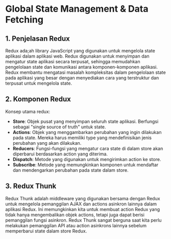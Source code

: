 # Global State Management & Data Fetching

## 1. Penjelasan Redux
Redux ada;ah library JavaScript yang digunakan untuk mengelola state aplikasi dalam aplikasi web. Redux digunakan untuk menyimpan dan mengatur state aplikasi secara terpusat, sehingga memudahkan pengelolaan state dan komunikasi antara komponen-komponen aplikasi. Redux membantu mengatasi masalah kompleksitas dalam pengelolaan state pada aplikasi yang besar dengan menyediakan cara yang terstruktur dan terpusat untuk mengelola state.

## 2. Komponen Redux
Konsep utama redux:
* **Store**: Objek pusat yang menyimpan seluruh state aplikasi. Berfungsi sebagai "single source of truth" untuk state.
* **Actions**: Objek yang menggambarkan perubahan yang ingin dilakukan pada state. Mereka harus memiliki type yang mendefinisikan jenis perubahan yang akan dilakukan.
* **Reducers**: Fungsi-fungsi yang mengatur cara state di dalam store akan diperbarui berdasarkan action yang diterima.
* **Dispatch**: Metode yang digunakan untuk mengirimkan action ke store.
* **Subscribe**: Metode yang memungkinkan komponen untuk mendaftar dan mendengarkan perubahan pada state dalam store.

## 3. Redux Thunk
Redux Thunk adalah middleware yang digunakan bersama dengan Redux untuk mengelola pemanggilan AJAX dan actions asinkron lainnya dalam aplikasi Redux. Ini memungkinkan kita untuk membuat action Redux yang tidak hanya mengembalikan objek actions, tetapi juga dapat berisi pemanggilan fungsi asinkron. Redux Thunk sangat berguna saat kita perlu melakukan pemanggilan API atau action asinkrons lainnya sebelum memperbarui state dalam store Redux.